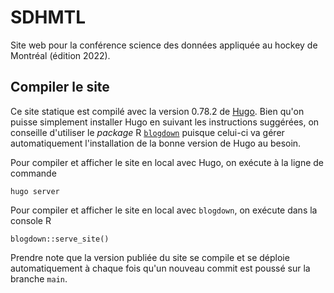 # SDHMTL

Site web pour la conférence science des données appliquée au hockey de Montréal (édition 2022).

## Compiler le site

Ce site statique est compilé avec la version 0.78.2 de [Hugo](https://gohugo.io/). Bien qu'on puisse
simplement installer Hugo en suivant les instructions suggérées, on conseille d'utiliser le
*package* R [`blogdown`](https://pkgs.rstudio.com/blogdown/) puisque celui-ci va gérer
automatiquement l'installation de la bonne version de Hugo au besoin.

Pour compiler et afficher le site en local avec Hugo, on exécute à la ligne de commande

```
hugo server
```

Pour compiler et afficher le site en local avec `blogdown`, on exécute dans la console R

```
blogdown::serve_site()
```

Prendre note que la version publiée du site se compile et se déploie automatiquement à chaque fois
qu'un nouveau commit est poussé sur la branche `main`.
